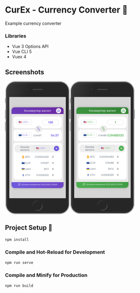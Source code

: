 
# CurEx - Currency Converter 📝  

Example currency converter

### Libraries

- Vue 3 Options API
- Vue CLI 5
- Vuex 4


## Screenshots
![App Screenshot](public/screenshots/screenshot.png)



## Project Setup 🚀

```sh
npm install
```

### Compile and Hot-Reload for Development

```sh
npm run serve
```

### Compile and Minify for Production

```sh
npm run build
```

